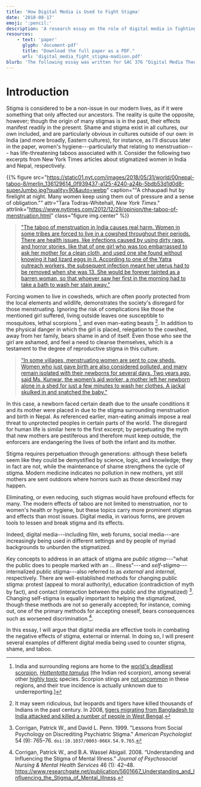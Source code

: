 ```yaml
---
title: 'How Digital Media is Used to Fight Stigma'
date: '2018-08-17'
emoji: ':pencil:'
description: 'A research essay on the role of digital media in fighting oppression'
resources:
    - text: 'paper'
      glyph: 'document-pdf'
      title: "Download the full paper as a PDF."
      url: 'digital_media_fight_stigma-madison.pdf'
blurb: 'The following essay was written for SAC 376 "Digital Media Theory" at the University of Michigan. The class had students pick a topic related to digital media theory and discuss in several different written formats throughout the course. The final format was a research paper, from which I will share the introduction. If you would like to continue reading, please find the full text attached as a PDF.'
---
```


# Introduction

Stigma is considered to be a non-issue in our modern lives,
as if it were something that only affected our ancestors.
The reality is quite the opposite, however;
though the origin of many stigmas is in the past,
their effects manifest readily in the present.
Shame and stigma exist in all cultures, our own included,
and are particularly obvious in cultures outside of our own:
in India (and more broadly, Eastern cultures), for instance, as I'll discuss later in the paper,
women's hygiene---particularly that relating to menstruation---
has life-threatening taboos associated with it.
Consider the following two excerpts from New York Times articles about stigmatized women in India and Nepal, respectively.

{{% figure
src="https://static01.nyt.com/images/2018/05/31/world/00nepal-taboo-8/merlin_136129614_0f939437-a125-4240-a24b-5bdb53d1d0d8-superJumbo.jpg?quality=90&auto=webp"
caption="\"A chhaupadi hut by firelight at night. Many women keep using them out of pressure and a sense of obligation.\""
attr="Tara Todras-Whitehall, _New York Times_."
attrlink="https://www.nytimes.com/2012/12/29/opinion/the-taboo-of-menstruation.html"
class="figure img.center"
%}}

> ["The taboo of menstruation in India causes real harm. Women in some tribes are forced to live in a cowshed throughout their periods. There are health issues, like infections caused by using dirty rags, and horror stories, like that of one girl who was too embarrassed to ask her mother for a clean cloth, and used one she found without knowing it had lizard eggs in it. According to one of the Yatra outreach workers, the subsequent infection meant her uterus had to be removed when she was 13. She would be forever tainted as a barren woman, so that whoever saw her first in the morning had to take a bath to wash her stain away."][@george_2012]

Forcing women to live in cowsheds,
which are often poorly protected from the local elements and wildlife,
demonstrates the society's disregard for those menstruating.
Ignoring the risk of complications like those the mentioned girl suffered,
living outside leaves one susceptible to mosquitoes,
lethal scorpions [^scorpion],
and even man-eating beasts [^man-eaters].
In addition to the physical danger in which the girl is placed, relegation to the cowshed, away from her family, bears shame in and of itself.  Even those who see the girl are ashamed, and feel a need to cleanse themselves, which is a testament to the degree of reproductive stigma in this culture.

[^scorpion]: India and surrounding regions are home to the [world's deadliest scorpion](https://link.springer.com/article/10.1007/BF02761131), [_Hottentotta tamulus_](https://en.wikipedia.org/wiki/Hottentotta_tamulus) (the Indian red scorpion), among several other [highly toxic](https://link.springer.com/article/10.1007/BF02761131) species. Scorpion stings are [not uncommon](https://www.dnaindia.com/india/report-tiger-attacks-on-rise-in-indian-sundarbans-1180734) in these regions, and their true incidence is actually unknown due to underreporting.]

[^man-eaters]: It may seem ridiculous, but leopards and tigers have killed thousands of Indians in the past century. In 2008, [tigers migrating from Bangladesh to India attacked and killed a number of people in West Bengal](https://www.dnaindia.com/india/report-tiger-attacks-on-rise-in-indian-sundarbans-1180734).

> ["In some villages, menstruating women are sent to cow sheds. Women who just gave birth are also considered polluted, and many remain isolated with their newborns for several days. Two years ago, said Ms. Kunwar, the women’s aid worker, a mother left her newborn alone in a shed for just a few minutes to wash her clothes. A jackal skulked in and snatched the baby."][@gettleman_2018]

[@gettleman_2018]: https://www.nytimes.com/2018/06/19/world/asia/nepal-women-menstruation-period.html
[@george_2012]: https://www.nytimes.com/2012/12/29/opinion/the-taboo-of-menstruation.html

In this case, a newborn faced certain death due to the unsafe conditions it and its mother were placed in due to the stigma surrounding menstruation and birth in Nepal.  As referenced earlier, man-eating animals impose a real threat to unprotected peoples in certain parts of the world.  The disregard for human life is similar here to the first excerpt; by perpetuating the myth that new mothers are pestiferous and therefore must keep outside, the enforcers are endangering the lives of both the infant and its mother.

Stigma requires perpetuation through generations: although these beliefs seem like they could be demystified by science, logic, and knowledge; they in fact are not, while the maintenance of shame strengthens the cycle of stigma.  Modern medicine indicates no pollution in new mothers, yet still mothers are sent outdoors where horrors such as those described may happen.

Eliminating, or even reducing, such stigmas would have profound effects for many.  The modern effects of taboo are not limited to menstruation, nor to women's health or hygiene, but these topics carry more prominent stigmas and effects than most issues.  Digital media, in various forms, are proven tools to lessen and break stigma and its effects.

Indeed, digital media---including film, web forums, social media---are increasingly being used in different settings and by people of myriad backgrounds to unburden the stigmatized.

Key concepts to address in an attack of stigma are _public stigma_---"what the public does to people marked with an ... illness"---and _self-stigma_---internalized public stigma---also referred to as _external_ and _internal_, respectively. There are well-established methods for changing public stigma: protest (appeal to moral authority), education (contradiction of myth by fact), and contact (interaction between the public and the stigmatized) [^@corrigan_1999]. Changing self-stigma is equally important to helping the stigmatized, though these methods are not so generally accepted; for instance, coming out, one of the primary methods for accepting oneself, bears consequences such as worsened discrimination [^@corrigan_2008].

In this essay, I will argue that digital media are effective tools in combating the negative effects of stigma, external or internal.  In doing so, I will present several examples of different digital media being used to counter stigma, shame, and taboo.

[^@corrigan_1999]: Corrigan, Patrick W., and David L. Penn. 1999. "Lessons from Social Psychology on Discrediting Psychiatric Stigma." _American Psychologist_ 54 (9): 765–76. `doi:10.1037/0003-066X.54.9.765`.

[^@corrigan_2008]: Corrigan, Patrick W., and B.A. Wassel Abigail. 2008. “Understanding and Influencing the Stigma of Mental Illness.” _Journal of Psychosocial Nursing & Mental Health Services_ 46 (1): 42–48. https://www.researchgate.net/publication/5601667_Understanding_and_Influencing_the_Stigma_of_Mental_Illness.
